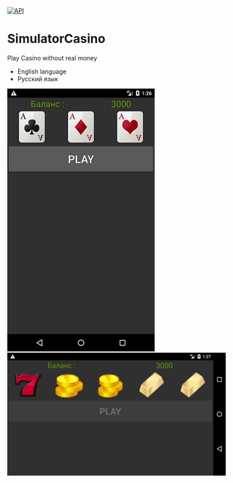 [![API](https://img.shields.io/badge/API-20%2B-brightgreen.svg?style=flat)](https://android-arsenal.com/api?level=20)
# SimulatorCasino
Play Casino without real money

* English language
* Русский язык

![](https://github.com/SemyonNovikov/SimulatorCasino/blob/master/screen1.png)
![](https://github.com/SemyonNovikov/SimulatorCasino/blob/master/screen2.png)
